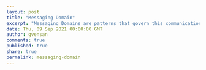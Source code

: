 ```yaml
---
layout: post
title: "Messaging Domain"
excerpt: "Messaging Domains are patterns that govern this communication: <br/>- point-to-point messaging and <br/>- publish/subscribe messaging"
date: Thu, 09 Sep 2021 00:00:00 GMT
author: gvensan
comments: true
published: true
share: true
permalink: messaging-domain
---
```

